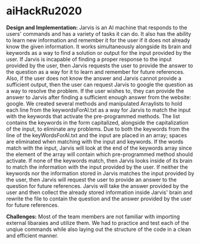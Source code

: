 # aiHackRu2020

**Design and Implementation:**
Jarvis is an AI machine that responds to the users' commands and has a variety of tasks it can do. It also has the ability to learn new information and remember it for the user if it does not already know the given information. It works simultaneously alongside its brain and keywords as a way to find a solution or output for the input provided by the user. If Jarvis is incapable of finding a proper response to the input provided by the user, then Jarvis requests the user to provide the answer to the question as a way for it to learn and remember for future references. Also, if the user does not know the answer and Jarvis cannot provide a sufficient output, then the user can request Jarvis to google the question as a way to resolve the problem. If the user wishes to, they can provide the answer to Jarvis after finding a sufficient enough answer from the website: google. We created several methods and manipulated Arraylists to hold each line from the keywordsForAI.txt as a way for Jarvis to match the input with the keywords that activate the pre-programmed methods. The list contains the keywords in the form capitalized, alongside the capitalization of the input, to eliminate any problems. Due to both the keywords from the line of the keyWordsForAI.txt and the input are placed in an array; spaces are eliminated when matching with the input and keywords. If the words match with the input, Jarvis will look at the end of the keywords array since the element of the array will contain which pre-programmed method should activate. If none of the keywords match, then Jarvis looks inside of its brain to match the information with the input provided by the user. If neither the keywords nor the information stored in Jarvis matches the input provided by the user, then Jarvis will request the user to provide an answer to the question for future references. Jarvis will take the answer provided by the user and then collect the already stored information inside Jarvis' brain and rewrite the file to contain the question and the answer provided by the user for future references.


**Challenges:**
Most of the team members are not familiar with importing external libaraies and utilize them. We  had to practice and test each of the unqiue commands while also laying out the structure of the code in a clean and efficient manner. 
